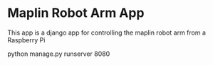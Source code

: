 # Maplin Robot Arm App

This app is a django app for controlling the maplin robot arm from a Raspberry Pi

python manage.py runserver 8080